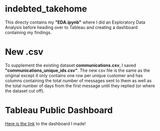 # indebted_takehome
This directy contains my **"EDA.ipynb"** where I did an Exploratory Data Analysis before heading over to Tableau and creating a dashboard containing my findings. 

# New .csv
To supplement the existing dataset **communications.csv**, I saved **"communications_unique_ids.csv"**. The new csv file is the same as the original except it only contains one row per unique customer and has columns containing the total number of messages sent to them as well as the total number of days from the first message until they replied (or where the dataset cut off).

# Tableau Public Dashboard
[Here is the link](https://public.tableau.com/app/profile/keith.santos/viz/slimmed_indebted/FinalInDebtedDashboard-Santos?publish=yes) to the dashboard I made! 

